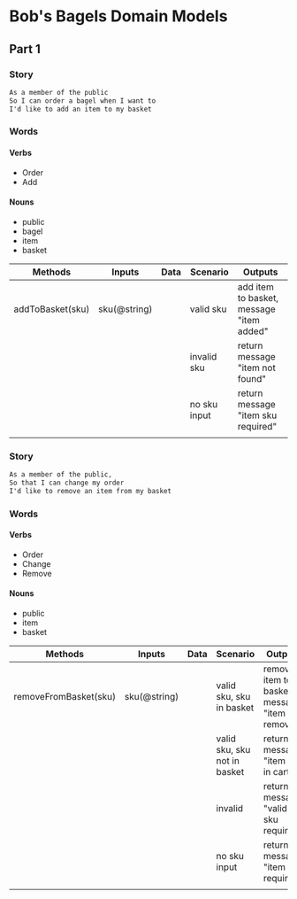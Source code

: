 # Bob's Bagels Domain Models

## Part 1

### Story

```txt
As a member of the public
So I can order a bagel when I want to
I'd like to add an item to my basket
```

### Words

#### Verbs

- Order
- Add

#### Nouns

- public
- bagel
- item
- basket

| Methods       | Inputs | Data | Scenario | Outputs |
| ------------- | ------ | ---- | -------- | ------- |
| addToBasket(sku) | sku(@string)| | valid sku     | add item to basket, message "item added" |
|||| invalid sku | return message "item not found"
|||| no sku input | return message "item sku required"
|||||

### Story

```txt
As a member of the public,
So that I can change my order
I'd like to remove an item from my basket
```

### Words

#### Verbs

- Order
- Change
- Remove

#### Nouns

- public
- item
- basket

| Methods       | Inputs | Data | Scenario | Outputs |
| ------------- | ------ | ---- | -------- | ------- |
| removeFromBasket(sku) | sku(@string)| | valid sku, sku in basket | remove item to basket, message "item removed" |
|||| valid sku, sku not in basket | return message "item not in cart"
|||| invalid | return message "valid sku required"
|||| no sku input | return message "item sku required"
|||||
